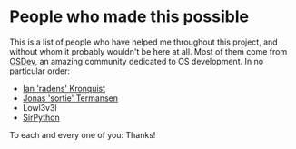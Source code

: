 # People who made this possible

This is a list of people who have helped me throughout this project, and without
whom it probably wouldn't be here at all. Most of them come from
[OSDev][osdev], an amazing community dedicated to OS development.
In no particular order:

-   [Ian 'radens' Kronquist](https://github.com/iankronquist)
-   [Jonas 'sortie' Termansen](http://maxsi.org/)
-   Lowl3v3l
-   [SirPython](SirPython)

To each and every one of you: Thanks!

[osdev]: http://wiki.osdev.org/
